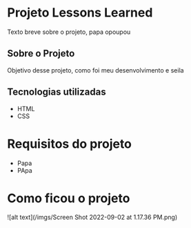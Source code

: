 # Projeto Lessons Learned

Texto breve sobre o projeto, papa opoupou

## Sobre o Projeto

Objetivo desse projeto, como foi meu desenvolvimento e seila

## Tecnologias utilizadas

 - HTML
 - CSS
 
 # Requisitos do projeto
 
 - Papa
 - PApa
 
 # Como ficou o projeto
 
 ![alt text](/imgs/Screen Shot 2022-09-02 at 1.17.36 PM.png)
